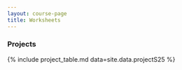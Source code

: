 ```yaml
---
layout: course-page
title: Worksheets
---
```


### Projects

{% include project_table.md  data=site.data.projectS25 %}
